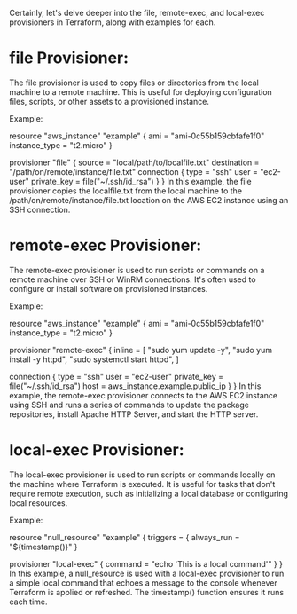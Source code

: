Certainly, let's delve deeper into the file, remote-exec, and local-exec provisioners in Terraform, along with examples for each.

# file Provisioner:

The file provisioner is used to copy files or directories from the local machine to a remote machine. This is useful for deploying configuration files, scripts, or other assets to a provisioned instance.

Example:

resource "aws_instance" "example" {
  ami           = "ami-0c55b159cbfafe1f0"
  instance_type = "t2.micro"
}

provisioner "file" {
  source      = "local/path/to/localfile.txt"
  destination = "/path/on/remote/instance/file.txt"
  connection {
    type     = "ssh"
    user     = "ec2-user"
    private_key = file("~/.ssh/id_rsa")
  }
}
In this example, the file provisioner copies the localfile.txt from the local machine to the /path/on/remote/instance/file.txt location on the AWS EC2 instance using an SSH connection.

# remote-exec Provisioner:

The remote-exec provisioner is used to run scripts or commands on a remote machine over SSH or WinRM connections. It's often used to configure or install software on provisioned instances.

Example:

resource "aws_instance" "example" {
  ami           = "ami-0c55b159cbfafe1f0"
  instance_type = "t2.micro"
}

provisioner "remote-exec" {
  inline = [
    "sudo yum update -y",
    "sudo yum install -y httpd",
    "sudo systemctl start httpd",
  ]

  connection {
    type        = "ssh"
    user        = "ec2-user"
    private_key = file("~/.ssh/id_rsa")
    host        = aws_instance.example.public_ip
  }
}
In this example, the remote-exec provisioner connects to the AWS EC2 instance using SSH and runs a series of commands to update the package repositories, install Apache HTTP Server, and start the HTTP server.

# local-exec Provisioner:

The local-exec provisioner is used to run scripts or commands locally on the machine where Terraform is executed. It is useful for tasks that don't require remote execution, such as initializing a local database or configuring local resources.

Example:

resource "null_resource" "example" {
  triggers = {
    always_run = "${timestamp()}"
  }

  provisioner "local-exec" {
    command = "echo 'This is a local command'"
  }
}
In this example, a null_resource is used with a local-exec provisioner to run a simple local command that echoes a message to the console whenever Terraform is applied or refreshed. The timestamp() function ensures it runs each time.